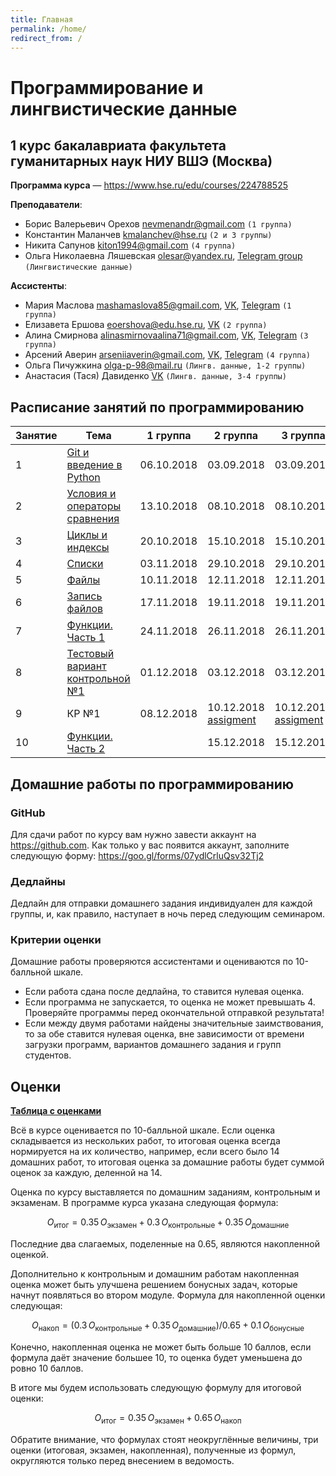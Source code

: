 ```yaml
---
title: Главная
permalink: /home/
redirect_from: /
---
```


# Программирование и лингвистические данные

## 1 курс бакалавриата факультета гуманитарных наук НИУ ВШЭ (Москва)

**Программа курса** — <https://www.hse.ru/edu/courses/224788525>

**Преподаватели**:
* Борис Валерьевич Орехов <nevmenandr@gmail.com> `(1 группа)`
* Константин Маланчев <kmalanchev@hse.ru> `(2 и 3 группы)`
* Никита Сапунов <kiton1994@gmail.com> `(4 группа)`
* Ольга Николаевна Ляшевская <olesar@yandex.ru>, [Telegram group](https://t.me/joinchat/GOaNBw-9-ud_qH8zgWmBVA) `(Лингвистические данные)`

**Ассистенты**:
* Мария Маслова <mashamaslova85@gmail.com>, [VK](https://vk.com/hesitantshade),  [Telegram](https://t.me/arstotrix) `(1 группа)`
* Елизавета Ершова <eoershova@edu.hse.ru>, [VK](https://vk.com/42whereismytea42) `(2 группа)`
* Алина Смирнова <alinasmirnovaalina71@gmail.com>, [VK](https://vk.com/id85845315), [Telegram](https://t.me/Kamenshchik) `(3 группа)`
* Арсений Аверин <arseniiaverin@gmail.com>, [VK](https://vk.com/arsenitheunicorn), [Telegram](https://t.me/arsenitheunicorn) `(4 группа)`
* Ольга Пичужкина <olga-p-98@mail.ru> `(Лингв. данные, 1-2 группы)`
* Анастасия (Тася) Давиденко [VK](https://vk.com/tasya_davidenko) `(Лингв. данные, 3-4 группы)`

## Расписание занятий по программированию

|Занятие|Тема|1 группа|2 группа|3 группа|4 группа|
|-------|----|--------|--------|--------|--------|
|1|[Git и введение в Python](/01/)|06.10.2018|03.09.2018|03.09.2018|05.09.2018|
|2|[Условия и операторы сравнения](/02/)|13.10.2018|08.10.2018|08.10.2018|10.10.2018|
|3|[Циклы и индексы](/03/)|20.10.2018|15.10.2018|15.10.2018|17.10.2018|
|4|[Списки](/04/)|03.11.2018|29.10.2018|29.10.2018|31.10.2018|
|5|[Файлы](/05/)|10.11.2018|12.11.2018|12.11.2018|6.11.2018|
|6|[Запись файлов](/06/)|17.11.2018|19.11.2018|19.11.2018|14.11.2018|
|7|[Функции. Часть 1](/07/)|24.11.2018|26.11.2018|26.11.2018|21.11.2018|
|8|[Тестовый вариант контрольной №1](/08/)|01.12.2018|03.12.2018|03.12.2018|28.11.2018|
|9|КР №1|08.12.2018|10.12.2018 [assigment](https://classroom.github.com/a/4xDxOnv8)|10.12.2018 [assigment](https://classroom.github.com/a/nzSRQvEZ)|05.12.2018|
|10|[Функции. Часть 2](/10/)||15.12.2018|15.12.2018||


## Домашние работы по программированию

### GitHub

Для сдачи работ по курсу вам нужно завести аккаунт на <https://github.com>. Как только у вас появится аккаунт, заполните следующую форму: <https://goo.gl/forms/07ydlCrluQsv32Tj2>

### Дедлайны
Дедлайн для отправки домашнего задания индивидуален для каждой группы, и, как правило, наступает в ночь перед следующим семинаром.

### Критерии оценки
Домашние работы проверяются ассистентами и оцениваются по 10-балльной шкале.

- Если работа сдана после дедлайна, то ставится нулевая оценка.
- Если программа не запускается, то оценка не может превышать 4. Проверяйте программы перед окончательной отправкой результата!
- Если между двумя работами найдены значительные заимствования, то за обе ставится нулевая оценка, вне зависимости от времени загрузки программ, вариантов домашнего задания и групп студентов.


## Оценки

**[Таблица с оценками](https://docs.google.com/spreadsheets/d/1Ps6RB8BAySe7ab_wEAcPmcJ7bDCDDzj9ZK_SoX1CONo)**

Всё в курсе оценивается по 10-балльной шкале.
Если оценка складывается из нескольких работ, то итоговая оценка всегда нормируется на их количество, например, если всего было 14 домашних работ, то итоговая оценка за домашние работы будет суммой оценок за каждую, деленной на 14.

Оценка по курсу выставляется по домашним заданиям, контрольным и экзаменам.
В программе курса указана следующая формула:

$$O_\mathrm{итог} = 0.35\, O_\mathrm{экзамен} + 0.3\, O_\mathrm{контрольные} + 0.35\, O_\mathrm{домашние}$$

Последние два слагаемых, поделенные на 0.65, являются накопленной оценкой.

Дополнительно к контрольным и домашним работам накопленная оценка может быть улучшена решением бонусных задач, которые начнут появляться во втором модуле.
Формула для накопленной оценки следующая:

$$O_\mathrm{накоп} = (0.3\, O_\mathrm{контрольные} + 0.35\, O_\mathrm{домашние}) / 0.65 + 0.1\, O_\mathrm{бонусные}$$

Конечно, накопленная оценка не может быть больше 10 баллов, если формула даёт значение большее 10, то оценка будет уменьшена до ровно 10 баллов.

В итоге мы будем использовать следующую формулу для итоговой оценки:

$$O_\mathrm{итог} = 0.35\, O_\mathrm{экзамен} + 0.65\, O_\mathrm{накоп}$$

Обратите внимание, что формулах стоят неокруглённые величины, три оценки (итоговая, экзамен, накопленная), полученные из формул, округляются только перед внесением в ведомость.
